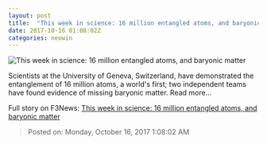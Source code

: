 ```yaml
---
layout: post
title:  "This week in science: 16 million entangled atoms, and baryonic matter"
date: 2017-10-16 01:08:02Z
categories: neowin
---
```


![This week in science: 16 million entangled atoms, and baryonic matter](https://cdn.neow.in/news/images/uploaded/2017/10/1508112083_partial_view_of_the_source_producing_the_single_photons_by_unige_story.jpg)

Scientists at the University of Geneva, Switzerland, have demonstrated the entanglement of 16 million atoms, a world's first; two independent teams have found evidence of missing baryonic matter. Read more...


Full story on F3News: [This week in science: 16 million entangled atoms, and baryonic matter](http://www.f3nws.com/n/CkbGeE)

> Posted on: Monday, October 16, 2017 1:08:02 AM
